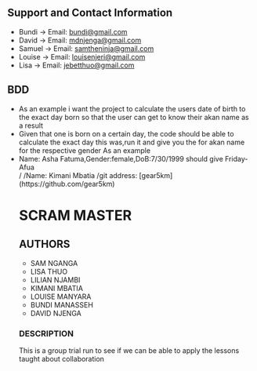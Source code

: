
## Support and Contact Information
* Bundi -> Email: bundi@gmail.com
* David -> Email: mdnjenga@gmail.com
* Samuel -> Email: samtheninja@gmail.com
* Louise -> Email: louisenjeri@gmail.com
* Lisa -> Email: jebetthuo@gmail.com

## BDD
<UL>
<LI>As an example i want the project to calculate the users date of birth to the exact day born so that the user can get to know their akan name as a result</LI>
<LI>Given that one is born on a certain day, the code should be able to calculate the exact day this was,run it and give you the for akan name for the respective gender
As an example</LI>
<LI>Name: Asha Fatuma,Gender:female,DoB:7/30/1999 should give Friday-Afua</LI>
</OL>

<SETUP SECTION by KIMANI MBATA>
/
/Name: Kimani Mbatia
/git address: [gear5km](https://github.com/gear5km)



# SCRAM MASTER

## AUTHORS
 * SAM NGANGA
 * LISA THUO 
 * LILIAN NJAMBI
 * KIMANI MBATIA
 * LOUISE MANYARA
 * BUNDI MANASSEH
 * DAVID NJENGA

 ### DESCRIPTION 
  This is a group trial run to see if we can be able to apply the lessons taught about collaboration